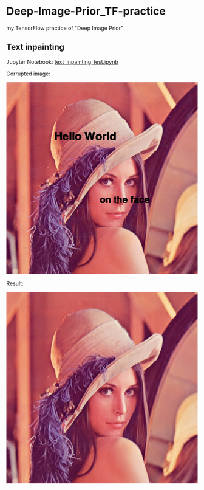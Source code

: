 # Deep-Image-Prior_TF-practice
my TensorFlow practice of "Deep Image Prior"

## Text inpainting

Jupyter Notebook: 
[text_inpainting_test.ipynb](https://github.com/thisray/Deep-Image-Prior_TF-practice/blob/master/text_inpainting_test.ipynb)

Corrupted image:

![image](https://github.com/thisray/Deep-Image-Prior_TF-practice/blob/master/pic_output/corrupted_image.png)

Result:

![image](https://github.com/thisray/Deep-Image-Prior_TF-practice/blob/master/pic_output/lenna_ti_3000_final.png)


